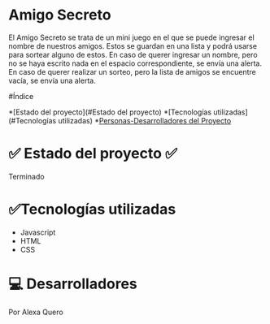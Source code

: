 <h1> Amigo Secreto </h1>

El Amigo Secreto se trata de un mini juego en el que
se puede ingresar el nombre de nuestros amigos. Estos
se guardan en una lista y podrá usarse para sortear
alguno de estos.
En caso de querer ingresar un nombre, pero no se haya 
escrito nada en el espacio correspondiente, se envía una
alerta.
En caso de querer realizar un sorteo, pero la lista de 
amigos se encuentre vacía, se envía una alerta.

#Índice

*[Estado del proyecto](#Estado del proyecto)
*[Tecnologías utilizadas](#Tecnologías utilizadas)
*[Personas-Desarrolladores del Proyecto](#Desarrolladores)


# :white_check_mark: Estado del proyecto :white_check_mark: #
Terminado

# :white_check_mark:Tecnologías utilizadas #
- Javascript
- HTML
- CSS

# :computer: Desarrolladores #
Por Alexa Quero